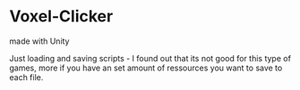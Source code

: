 # Voxel-Clicker
made with Unity

Just loading and saving scripts -
I found out that its not good for this type of games, more if you have an set amount of ressources you want to save to each file.
